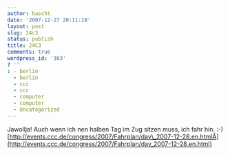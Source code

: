 ```yaml
---
author: bascht
date: '2007-12-27 20:11:18'
layout: post
slug: 24c3
status: publish
title: 24C3
comments: true
wordpress_id: '303'
? ''
: - berlin
  - berlin
  - ccc
  - ccc
  - computer
  - computer
  - Uncategorized
---
```


Jawollja! Auch wenn ich nen halben Tag im Zug sitzen muss, ich fahr
hin. :-)
[http://events.ccc.de/congress/2007/Fahrplan/day\_2007-12-28.en.htmlÂ](http://events.ccc.de/congress/2007/Fahrplan/day_2007-12-28.en.html)


